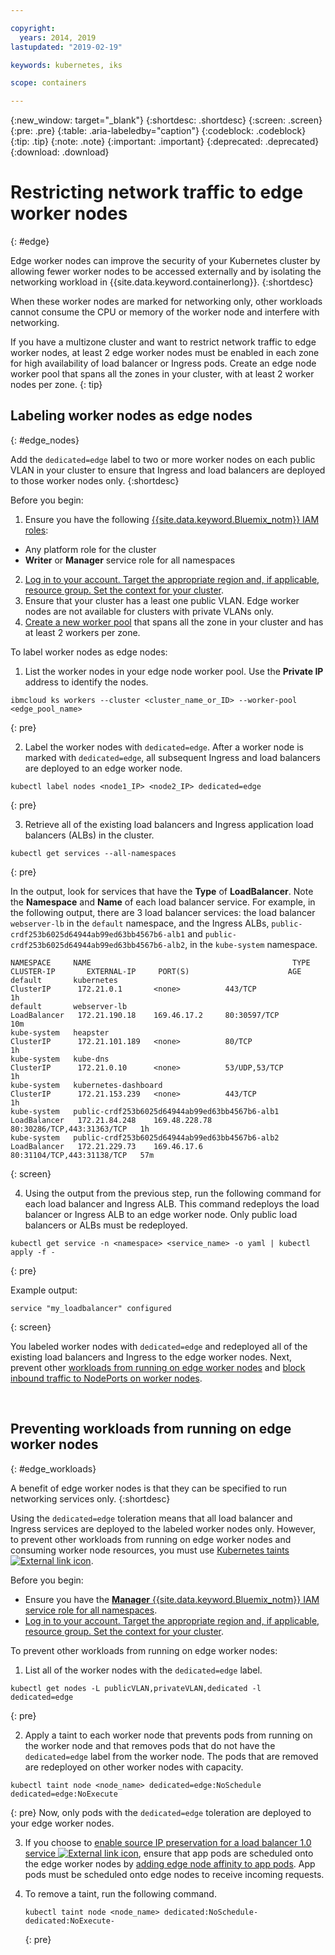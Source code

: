 ```yaml
---

copyright:
  years: 2014, 2019
lastupdated: "2019-02-19"

keywords: kubernetes, iks 

scope: containers

---
```


{:new_window: target="_blank"}
{:shortdesc: .shortdesc}
{:screen: .screen}
{:pre: .pre}
{:table: .aria-labeledby="caption"}
{:codeblock: .codeblock}
{:tip: .tip}
{:note: .note}
{:important: .important}
{:deprecated: .deprecated}
{:download: .download}



# Restricting network traffic to edge worker nodes
{: #edge}

Edge worker nodes can improve the security of your Kubernetes cluster by allowing fewer worker nodes to be accessed externally and by isolating the networking workload in {{site.data.keyword.containerlong}}.
{:shortdesc}

When these worker nodes are marked for networking only, other workloads cannot consume the CPU or memory of the worker node and interfere with networking.

If you have a multizone cluster and want to restrict network traffic to edge worker nodes, at least 2 edge worker nodes must be enabled in each zone for high availability of load balancer or Ingress pods. Create an edge node worker pool that spans all the zones in your cluster, with at least 2 worker nodes per zone.
{: tip}

## Labeling worker nodes as edge nodes
{: #edge_nodes}

Add the `dedicated=edge` label to two or more worker nodes on each public VLAN in your cluster to ensure that Ingress and load balancers are deployed to those worker nodes only.
{:shortdesc}

Before you begin:

1. Ensure you have the following [{{site.data.keyword.Bluemix_notm}} IAM roles](/docs/containers?topic=containers-users#platform):
  * Any platform role for the cluster
  * **Writer** or **Manager** service role for all namespaces
2. [Log in to your account. Target the appropriate region and, if applicable, resource group. Set the context for your cluster](/docs/containers?topic=containers-cs_cli_install#cs_cli_configure).
3. Ensure that your cluster has a least one public VLAN. Edge worker nodes are not available for clusters with private VLANs only.
4. [Create a new worker pool](/docs/containers?topic=containers-clusters#add_pool) that spans all the zone in your cluster and has at least 2 workers per zone.

To label worker nodes as edge nodes:

1. List the worker nodes in your edge node worker pool. Use the **Private IP** address to identify the nodes.

  ```
  ibmcloud ks workers --cluster <cluster_name_or_ID> --worker-pool <edge_pool_name>
  ```
  {: pre}

2. Label the worker nodes with `dedicated=edge`. After a worker node is marked with `dedicated=edge`, all subsequent Ingress and load balancers are deployed to an edge worker node.

  ```
  kubectl label nodes <node1_IP> <node2_IP> dedicated=edge
  ```
  {: pre}

3. Retrieve all of the existing load balancers and Ingress application load balancers (ALBs) in the cluster.

  ```
  kubectl get services --all-namespaces
  ```
  {: pre}

  In the output, look for services that have the **Type** of **LoadBalancer**. Note the **Namespace** and **Name** of each load balancer service. For example, in the following output, there are 3 load balancer services: the load balancer `webserver-lb` in the `default` namespace, and the Ingress ALBs, `public-crdf253b6025d64944ab99ed63bb4567b6-alb1` and `public-crdf253b6025d64944ab99ed63bb4567b6-alb2`, in the `kube-system` namespace.

  ```
  NAMESPACE     NAME                                             TYPE           CLUSTER-IP       EXTERNAL-IP     PORT(S)                      AGE
  default       kubernetes                                       ClusterIP      172.21.0.1       <none>          443/TCP                      1h
  default       webserver-lb                                     LoadBalancer   172.21.190.18    169.46.17.2     80:30597/TCP                 10m
  kube-system   heapster                                         ClusterIP      172.21.101.189   <none>          80/TCP                       1h
  kube-system   kube-dns                                         ClusterIP      172.21.0.10      <none>          53/UDP,53/TCP                1h
  kube-system   kubernetes-dashboard                             ClusterIP      172.21.153.239   <none>          443/TCP                      1h
  kube-system   public-crdf253b6025d64944ab99ed63bb4567b6-alb1   LoadBalancer   172.21.84.248    169.48.228.78   80:30286/TCP,443:31363/TCP   1h
  kube-system   public-crdf253b6025d64944ab99ed63bb4567b6-alb2   LoadBalancer   172.21.229.73    169.46.17.6     80:31104/TCP,443:31138/TCP   57m
  ```
  {: screen}

4. Using the output from the previous step, run the following command for each load balancer and Ingress ALB. This command redeploys the load balancer or Ingress ALB to an edge worker node. Only public load balancers or ALBs must be redeployed.

  ```
  kubectl get service -n <namespace> <service_name> -o yaml | kubectl apply -f -
  ```
  {: pre}

  Example output:

  ```
  service "my_loadbalancer" configured
  ```
  {: screen}

You labeled worker nodes with `dedicated=edge` and redeployed all of the existing load balancers and Ingress to the edge worker nodes. Next, prevent other [workloads from running on edge worker nodes](#edge_workloads) and [block inbound traffic to NodePorts on worker nodes](/docs/containers?topic=containers-network_policies#block_ingress).

<br />


## Preventing workloads from running on edge worker nodes
{: #edge_workloads}

A benefit of edge worker nodes is that they can be specified to run networking services only.
{:shortdesc}

Using the `dedicated=edge` toleration means that all load balancer and Ingress services are deployed to the labeled worker nodes only. However, to prevent other workloads from running on edge worker nodes and consuming worker node resources, you must use [Kubernetes taints ![External link icon](../icons/launch-glyph.svg "External link icon")](https://kubernetes.io/docs/concepts/configuration/taint-and-toleration/).

Before you begin:
- Ensure you have the [**Manager** {{site.data.keyword.Bluemix_notm}} IAM service role for all namespaces](/docs/containers?topic=containers-users#platform).
- [Log in to your account. Target the appropriate region and, if applicable, resource group. Set the context for your cluster](/docs/containers?topic=containers-cs_cli_install#cs_cli_configure).

To prevent other workloads from running on edge worker nodes:

1. List all of the worker nodes with the `dedicated=edge` label.

  ```
  kubectl get nodes -L publicVLAN,privateVLAN,dedicated -l dedicated=edge
  ```
  {: pre}

2. Apply a taint to each worker node that prevents pods from running on the worker node and that removes pods that do not have the `dedicated=edge` label from the worker node. The pods that are removed are redeployed on other worker nodes with capacity.

  ```
  kubectl taint node <node_name> dedicated=edge:NoSchedule dedicated=edge:NoExecute
  ```
  {: pre}
  Now, only pods with the `dedicated=edge` toleration are deployed to your edge worker nodes.

3. If you choose to [enable source IP preservation for a load balancer 1.0 service ![External link icon](../icons/launch-glyph.svg "External link icon")](https://kubernetes.io/docs/tutorials/services/source-ip/#source-ip-for-services-with-typeloadbalancer), ensure that app pods are scheduled onto the edge worker nodes by [adding edge node affinity to app pods](/docs/containers?topic=containers-loadbalancer#edge_nodes). App pods must be scheduled onto edge nodes to receive incoming requests.

4. To remove a taint, run the following command.
    ```
    kubectl taint node <node_name> dedicated:NoSchedule- dedicated:NoExecute-
    ```
    {: pre}
